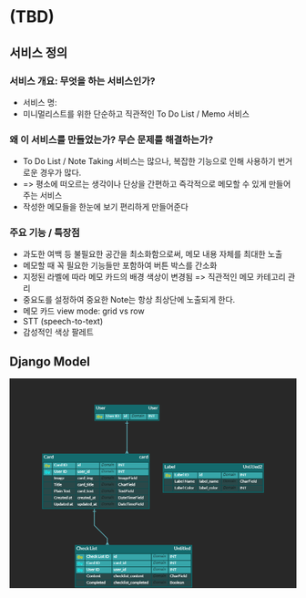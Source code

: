 # (TBD)

## 서비스 정의


### 서비스 개요: 무엇을 하는 서비스인가?
- 서비스 명: 
- 미니멀리스트를 위한 단순하고 직관적인 To Do List / Memo 서비스


### 왜 이 서비스를 만들었는가? 무슨 문제를 해결하는가?
- To Do List / Note Taking 서비스는 많으나, 복잡한 기능으로 인해 사용하기 번거로운 경우가 많다. 
- => 평소에 떠오르는 생각이나 단상을 간편하고 즉각적으로 메모할 수 있게 만들어주는 서비스
- 작성한 메모들을 한눈에 보기 편리하게 만들어준다


### 주요 기능 / 특장점
- 과도한 여백 등 불필요한 공간을 최소화함으로써, 메모 내용 자체를 최대한 노출
- 메모할 때 꼭 필요한 기능들만 포함하여 버튼 박스를 간소화
- 지정된 라벨에 따라 메모 카드의 배경 색상이 변경됨 => 직관적인 메모 카테고리 관리
- 중요도를 설정하여 중요한 Note는 항상 최상단에 노출되게 한다.
- 메모 카드 view mode: grid vs row
- STT (speech-to-text)
- 감성적인 색상 팔레트


## Django Model
![Model](readme_img/Model.png)
